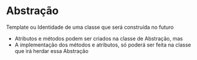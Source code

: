 # Abstração

Template ou Identidade de uma classe que será construída no futuro

- Atributos e métodos podem ser criados na classe de Abstração, mas
- A implementação dos métodos e atributos, só poderá ser feita na classe que irá herdar essa Abstração
